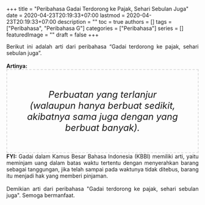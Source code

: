 +++
title = "Peribahasa Gadai Terdorong ke Pajak, Sehari Sebulan Juga"
date = 2020-04-23T20:19:33+07:00
lastmod = 2020-04-23T20:19:33+07:00
description = ""
toc = true
authors = []
tags = ["Peribahasa", "Peribahasa G"]
categories = ["Peribahasa"]
series = []
featuredImage = ""
draft = false
+++

<div dir="ltr" style="text-align: left;" trbidi="on"><div style="text-align: justify;">Berikut ini adalah arti dari peribahasa “Gadai terdorong ke pajak, sehari sebulan juga”.</div><br /><div style="text-align: justify;"><b>Artinya:</b></div><div style="border: 2px dashed #ddd; font-size: 24px; height: auto; margin: 0 auto; padding: 50px; text-align: center; width: auto;"><i>Perbuatan yang terlanjur (walaupun hanya berbuat sedikit, akibatnya sama juga dengan yang berbuat banyak).</i></div><div style="text-align: justify;"><b>FYI:</b> Gadai dalam Kamus Besar Bahasa Indonesia (KBBI) memiliki arti, yaitu meminjam uang dalam batas waktu tertentu dengan menyerahkan barang sebagai tanggungan, jika telah sampai pada waktunya tidak ditebus, barang itu menjadi hak yang memberi pinjaman.<br /><br /></div><div style="text-align: justify;">Demikian arti dari peribahasa "Gadai terdorong ke pajak, sehari sebulan juga". Semoga bermanfaat.</div></div>
